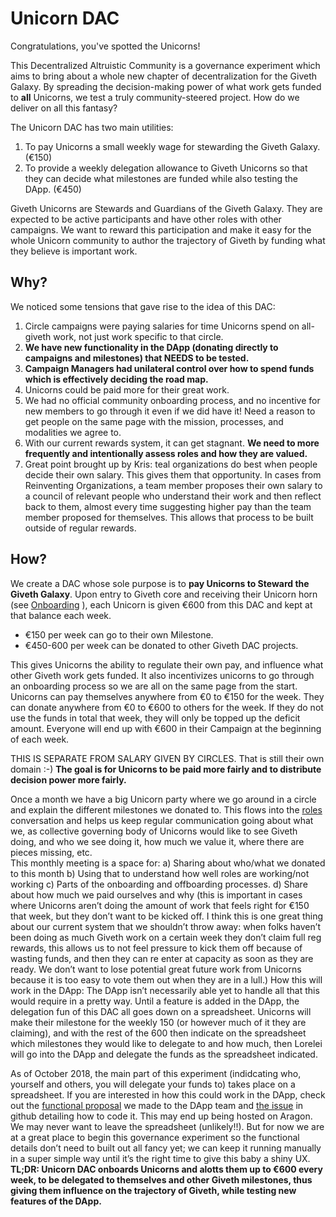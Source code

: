 # Unicorn DAC
Congratulations, you've spotted the Unicorns! <br> 

This Decentralized Altruistic Community is a governance experiment which aims to bring about a whole new chapter of decentralization for the Giveth Galaxy. By spreading the decision-making power of what work gets funded to **all** Unicorns, we test a truly community-steered project. How do we deliver on all this fantasy?

The Unicorn DAC has two main utilities: 
1. To pay Unicorns a small weekly wage for stewarding the Giveth Galaxy. (€150)
2. To provide a weekly delegation allowance to Giveth Unicorns so that they can decide what milestones are funded while also testing the DApp. (€450) <br>

Giveth Unicorns are Stewards and Guardians of the Giveth Galaxy. They are expected to be active participants and have other roles with other campaigns. We want to reward this participation and make it easy for the whole Unicorn community to author the trajectory of Giveth by funding what they believe is important work.
## **Why?**
We noticed some tensions that gave rise to the idea of this DAC:
1. Circle campaigns were paying salaries for time Unicorns spend on all-giveth work, not just work specific to that circle.
2. **We have new functionality in the DApp (donating directly to campaigns and milestones) that NEEDS to be tested.**
3. **Campaign Managers had unilateral control over how to spend funds which is effectively deciding the road map.**
4. Unicorns could be paid more for their great work.
5. We had no official community onboarding process, and no incentive for new members to go through it even if we did have it! Need a reason to get people on the same page with the mission, processes, and modalities we agree to.
6. With our current rewards system, it can get stagnant. **We need to more frequently and intentionally assess roles and how they are valued.**
7. Great point brought up by Kris: teal organizations do best when people decide their own salary. This gives them that opportunity. In cases from Reinventing Organizations, a team member proposes their own salary to a council of relevant people who understand their work and then reflect back to them, almost every time suggesting higher pay than the team member proposed for themselves. This allows that process to be built outside of regular rewards.
## **How?**
We create a DAC whose sole purpose is to **pay Unicorns to Steward the Giveth Galaxy**.
Upon entry to Giveth core and receiving their Unicorn horn (see [Onboarding](https://wiki.giveth.io/policy/Unicorn-onboarding/) ), each Unicorn is given €600 from this DAC and kept at that balance each week. 
- €150 per week can go to their own Milestone. 
- €450-600 per week can be donated to other Giveth DAC projects.

This gives Unicorns the ability to regulate their own pay, and influence what other Giveth work gets funded. It also incentivizes unicorns to go through an onboarding process so we are all on the same page from the start. <br>
Unicorns can pay themselves anywhere from €0 to €150 for the week. They can donate anywhere from €0 to €600 to others for the week. If they do not use the funds in total that week, they will only be topped up the deficit amount. Everyone will end up with €600 in their Campaign at the beginning of each week.  <br>

THIS IS SEPARATE FROM SALARY GIVEN BY CIRCLES. That is still their own domain :-) 
**The goal is for Unicorns to be paid more fairly and to distribute decision power more fairly.**

Once a month we have a big Unicorn party where we go around in a circle and explain the different milestones we donated to. This flows into the [roles](https://wiki.giveth.io/policy/roles/) conversation and helps us keep regular communication going about what we, as collective governing body of Unicorns would like to see Giveth doing, and who we see doing it, how much we value it, where there are pieces missing, etc.  <br>
This monthly meeting is a space for:
a) Sharing about who/what we donated to this month
b) Using that to understand how well roles are working/not working
c) Parts of the onboarding and offboarding processes.
d) Share about how much we paid ourselves and why (this is important in cases where Unicorns aren’t doing the amount of work that feels right for €150 that week, but they don’t want to be kicked off. I think this is one great thing about our current system that we shouldn’t throw away: when folks haven’t been doing as much Giveth work on a certain week they don’t claim full reg rewards, this allows us to not feel pressure to kick them off because of wasting funds, and then they can re enter at capacity as soon as they are ready. We don’t want to lose potential great future work from Unicorns because it is too easy to vote them out when they are in a lull.)
How this will work in the DApp:
The DApp isn’t necessarily able yet to handle all that this would require in a pretty way. Until a feature is added in the DApp, the delegation fun of this DAC all goes down on a spreadsheet. Unicorns will make their milestone for the weekly 150 (or however much of it they are claiming), and with the rest of the 600 then indicate on the spreadsheet which milestones they would like to delegate to and how much, then Lorelei will go into the DApp and delegate the funds as the spreadsheet indicated. 

As of October 2018, the main part of this experiment (indidcating who, yourself and others, you will delegate your funds to) takes place on a spreadsheet. If you are interested in how this could work in the DApp, check out the [functional proposal](https://docs.google.com/document/d/1LGV2BME3GW0tOUH2klKTFKFeLhmbQd4YSQh6e7LucLc/edit?usp=sharing) we made to the DApp team and [the issue](https://github.com/Giveth/giveth-dapp/issues/487) in github detailing how to code it. This may end up being hosted on Aragon. We may never want to leave the spreadsheet (unlikely!!). But for now we are at a great place to begin this governance experiment so the functional details don’t need to built out all fancy yet; we can keep it running manually in a super simple way until it’s the right time to give this baby a shiny UX. <br> 
**TL;DR: Unicorn DAC onboards Unicorns and alotts them up to €600 every week, to be delegated to themselves and other Giveth milestones, thus giving them influence on the trajectory of Giveth, while testing new features of the DApp.**




